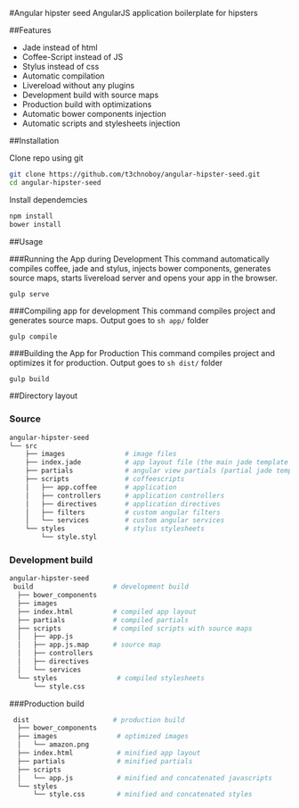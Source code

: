 #Angular hipster seed
AngularJS application boilerplate for hipsters

##Features
* Jade instead of html
* Coffee-Script instead of JS
* Stylus instead of css
* Automatic compilation
* Livereload without any plugins
* Development build with source maps
* Production build with optimizations
* Automatic bower components injection
* Automatic scripts and stylesheets injection

##Installation

Clone repo using git
```sh
git clone https://github.com/t3chnoboy/angular-hipster-seed.git
cd angular-hipster-seed
```
Install dependemcies
```sh
npm install
bower install
```

##Usage

###Running the App during Development
This command automatically compiles coffee, jade and stylus, injects bower components, generates source maps, starts livereload server and opens your app in the browser.
```sh
gulp serve
```

###Compiling app for development
This command compiles project and generates source maps. Output goes to ```sh app/``` folder
```
gulp compile
```

###Building the App for Production
This command compiles project and optimizes it for production. Output goes to ```sh dist/``` folder
```
gulp build
```

##Directory layout

### Source

```sh
angular-hipster-seed
└── src
    ├── images               # image files
    ├── index.jade           # app layout file (the main jade template file of the app)
    ├── partials             # angular view partials (partial jade templates)
    ├── scripts              # coffeescripts
    │   ├── app.coffee       # application
    │   ├── controllers      # application controllers
    │   ├── directives       # application directives
    │   ├── filters          # custom angular filters
    │   └── services         # custom angular services
    └── styles               # stylus stylesheets
        └── style.styl
```

### Development build

```sh
angular-hipster-seed
 build                    # development build
  ├── bower_components
  ├── images
  ├── index.html          # compiled app layout
  ├── partials            # compiled partials
  ├── scripts             # compiled scripts with source maps
  │   ├── app.js
  │   ├── app.js.map      # source map
  │   ├── controllers
  │   ├── directives
  │   └── services
  └── styles               # compiled stylesheets
      └── style.css
```

###Production build

```sh
 dist                     # production build
  ├── bower_components
  ├── images               # optimized images
  │   └── amazon.png
  ├── index.html           # minified app layout
  ├── partials             # minified partials
  ├── scripts
  │   └── app.js           # minified and concatenated javascripts
  └── styles
      └── style.css        # minified and concatenated styles
```
